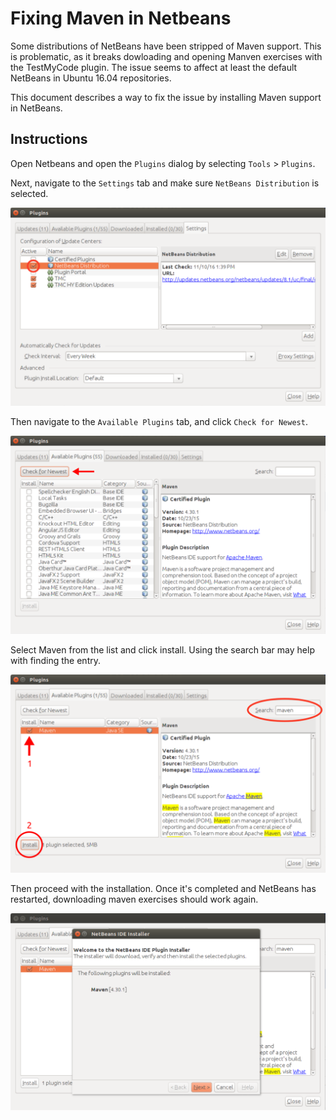 # Fixing Maven in Netbeans

Some distributions of NetBeans have been stripped of Maven support. This is problematic, as it breaks dowloading and opening Manven exercises with the TestMyCode plugin. The issue seems to affect at least the default NetBeans in Ubuntu 16.04 repositories.

This document describes a way to fix the issue by installing Maven support in NetBeans.

## Instructions

Open Netbeans and open the `Plugins` dialog by selecting `Tools` > `Plugins`.

Next, navigate to the `Settings` tab and make sure `NetBeans Distribution` is selected.

![Select Netbeans Distribution](fix-maven-netbeans-images/1.png)

Then navigate to the `Available Plugins` tab, and click `Check for Newest`.

![Select Check for Newest](fix-maven-netbeans-images/2.png)

Select Maven from the list and click install. Using the search bar may help with finding the entry.

![Install maven](fix-maven-netbeans-images/3.png)

Then proceed with the installation. Once it's completed and NetBeans has restarted, downloading maven exercises should work again.

![Proceed with the installation](fix-maven-netbeans-images/4.png)
